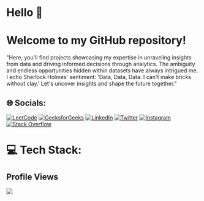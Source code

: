 # Hello 👋 
# Welcome to my GitHub repository!

"Here, you'll find projects showcasing my expertise in unraveling insights from data and driving informed decisions through analytics. The ambiguity and endless opportunities hidden within datasets have always intrigued me. I echo Sherlock Holmes' sentiment: 'Data, Data, Data. I can't make bricks without clay.' Let's uncover insights and shape the future together."
## 🌐 Socials:

[![LeetCode](https://img.shields.io/badge/LeetCode-%23FFA116.svg?style=for-the-badge&logo=leetcode&logoColor=white)](https://leetcode.com/u/himanshudash10/) [![GeeksforGeeks](https://img.shields.io/badge/GeeksforGeeks-%2300A651.svg?style=for-the-badge&logo=geeksforgeeks&logoColor=white)](https://www.geeksforgeeks.org/user/himanshudash10/) [![LinkedIn](https://img.shields.io/badge/LinkedIn-%230077B5.svg?logo=linkedin&logoColor=white)](https://www.linkedin.com/in/himanshu-dash-b18395216/)
[![Twitter](https://img.shields.io/badge/Twitter-%231DA1F2.svg?logo=Twitter&logoColor=white)]() [![Instagram](https://img.shields.io/badge/Instagram-%23E4405F.svg?logo=Instagram&logoColor=white)]() [![Stack Overflow](https://img.shields.io/badge/-Stackoverflow-FE7A16?logo=stack-overflow&logoColor=white)]()

# 💻 Tech Stack:

## Profile Views
![](https://komarev.com/ghpvc/?username=himanshudash132&color=blue)


